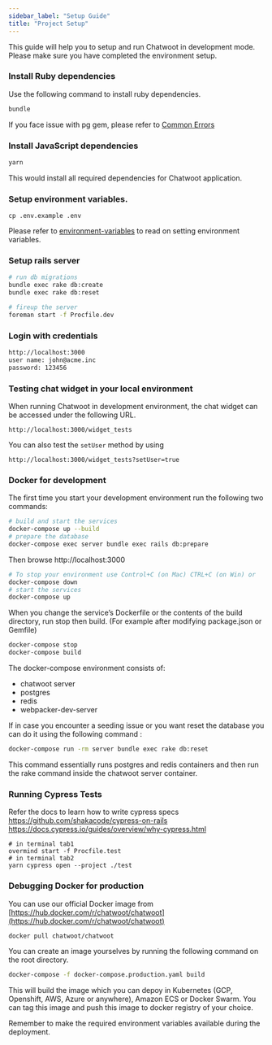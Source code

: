 ```yaml
---
sidebar_label: "Setup Guide"
title: "Project Setup"
---
```


This guide will help you to setup and run Chatwoot in development mode. Please make sure you have completed the environment setup.

### Install Ruby dependencies

Use the following command to install ruby dependencies.

```bash
bundle
```

If you face issue with pg gem, please refer to [Common Errors](/docs/contributing-guide/common-errors#pg-gem-installation-error)

### Install JavaScript dependencies

```bash
yarn
```

This would install all required dependencies for Chatwoot application.

### Setup environment variables.

```
cp .env.example .env
```

Please refer to [environment-variables](/docs/contributing-guide/environment-variables) to read on setting environment variables.

### Setup rails server

```bash
# run db migrations
bundle exec rake db:create
bundle exec rake db:reset

# fireup the server
foreman start -f Procfile.dev
```

### Login with credentials

```bash
http://localhost:3000
user name: john@acme.inc
password: 123456
```

### Testing chat widget in your local environment 

When running Chatwoot in development environment, the chat widget can be accessed under the following URL.

```
http://localhost:3000/widget_tests
```

You can also test the `setUser` method by using

```
http://localhost:3000/widget_tests?setUser=true
```

### Docker for development

The first time you start your development environment run the following two commands:

```bash
# build and start the services
docker-compose up --build
# prepare the database
docker-compose exec server bundle exec rails db:prepare
```
Then browse http://localhost:3000

```bash
# To stop your environment use Control+C (on Mac) CTRL+C (on Win) or
docker-compose down
# start the services
docker-compose up
```

When you change the service’s Dockerfile or the contents of the build directory, run stop then build. (For example after modifying package.json or Gemfile)

```bash
docker-compose stop
docker-compose build
```


The docker-compose environment consists of:
- chatwoot server
- postgres
- redis
- webpacker-dev-server

If in case you encounter a seeding issue or you want reset the database you can do it using the following command :

```bash
docker-compose run -rm server bundle exec rake db:reset
```

This command essentially runs postgres and redis containers and then run the rake command inside the chatwoot server container.

### Running Cypress Tests

Refer the docs to learn how to write cypress specs
https://github.com/shakacode/cypress-on-rails
https://docs.cypress.io/guides/overview/why-cypress.html

```
# in terminal tab1
overmind start -f Procfile.test
# in terminal tab2
yarn cypress open --project ./test
```


### Debugging Docker for production

You can use our official Docker image from [https://hub.docker.com/r/chatwoot/chatwoot](https://hub.docker.com/r/chatwoot/chatwoot)

```bash
docker pull chatwoot/chatwoot
```

You can create an image yourselves by running the following command on the root directory.

```bash
docker-compose -f docker-compose.production.yaml build
```

This will build the image which you can depoy in Kubernetes (GCP, Openshift, AWS, Azure or anywhere), Amazon ECS or Docker Swarm. You can tag this image and push this image to docker registry of your choice.

Remember to make the required environment variables available during the deployment.
